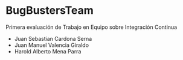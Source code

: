 # BugBustersTeam
Primera evaluación de Trabajo en Equipo sobre Integración Continua 

- Juan Sebastian Cardona Serna
- Juan Manuel Valencia Giraldo
- Harold Alberto Mena Parra
